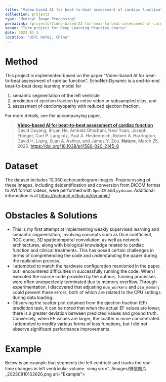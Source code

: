 ```yaml
---
title: "Video-based AI for beat-to-beat assessment of cardiac function"
collection: projects
type: "Medical Image Processing"
permalink: /projects/Video-based-AI-for-beat-to-beat-assessment-of-cardiac-function
venue: "Term project for Deep Learning Practice course"
date: 2023-01-3
location: "USTC Hefei, China"
---
```


# Method

This project is implemented based on the paper "Video-based AI for beat-to-beat assessment of cardiac function".  EchoNet-Dynamic is a end-to-end beat-to-beat deep learning model for
  1) semantic segmentation of the left ventricle
  2) prediction of ejection fraction by entire video or subsampled clips, and
  3) assessment of cardiomyopathy with reduced ejection fraction.

For more details, see the accompanying paper,

> [**Video-based AI for beat-to-beat assessment of cardiac function**](https://www.nature.com/articles/s41586-020-2145-8)<br/>
> David Ouyang, Bryan He, Amirata Ghorbani, Neal Yuan, Joseph Ebinger, Curt P. Langlotz, Paul A. Heidenreich, Robert A. Harrington, David H. Liang, Euan A. Ashley, and James Y. Zou. <b>Nature</b>, March 25, 2020. https://doi.org/10.1038/s41586-020-2145-8

# Dataset

The dataset includes 10,030 echocardiogram images. Preprocessing of these images, including deidentification and conversion from DICOM format to AVI format videos, were performed with `OpenCV` and `pydicom`. Additional information is at https://echonet.github.io/dynamic/.

# Obstacles & Solutions

* This is my first attempt at implementing weakly supervised learning and semantic segmentation, involving concepts such as Dice coefficient, ROC curve, 3D spatiotemporal convolution, as well as network architectures, along with biological knowledge related to cardiac function and clinical treatments. This has posed certain challenges in terms of comprehending the code and understanding the paper during the replication process.
* I attempted to match the hardware configuration mentioned in the paper, but I encountered difficulties in successfully running the code. When I executed the source code provided by the authors, training processes were often unexpectedly terminated due to memory overflow. Through experimentation, I discovered that adjusting `num_workers` and `pin_memory` could prevent these errors, both of which are related to the CPU settings during data loading.
* Observing the scatter plot obtained from the ejection fraction (EF) prediction task, it can be noted that when the actual EF values are lower, there is a greater deviation between predicted values and ground truth. Conversely, when EF values are larger, the scatter is more concentrated. I attempted to modify various forms of loss functions, but I did not observe significant performance improvements.

# Example


Below is an example that segments the left ventricle and tracks the real-time changes in left ventricular volume.
<img src="../images/微信图片_20230810102626.png alt="Example">

